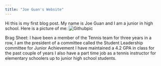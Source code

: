 ```yaml
---
title: "Joe Guan's Website"
---
```


Hi this is my first blog post. My name is Joe Guan and I am a junior in high school. Here is a picture of me:
![Githubpic](https://user-images.githubusercontent.com/85905608/121980676-5ca4ff80-cd5a-11eb-88de-dd9db95d34aa.jpg)


Brag Sheet: I have been a member of the Tennis team for three years in a row,
I am the president of a committee called the Student Leadership committee for Junior Achievement
I have maintained a 4.2 GPA in class for the past couple of years
I also have a part time job as a tennis instructor for elementary schoolers up to junior high school students. 

